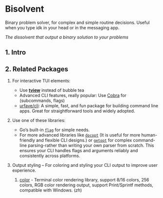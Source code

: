 # Bisolvent

Binary problem solver, for complex and simple routine decisions.
Useful when you type idk in your head or in the messaging app.

*The dissolvent that output a binary solution to your problems*

## 1. Intro



## 2. Related Packages

1. For interactive TUI elements:
    - Use **[tview](https://pkg.go.dev/github.com/rivo/tview)** instead of bubble tea
    - Advanced CLI features, really popular: Use [Cobra](https://github.com/spf13/cobra) for  (subcommands, flags)
    - [urfave/cli](https://github.com/urfave/cli): A simple, fast, and fun package for building command line apps. Great for straightforward tools and widely adopted.

1. Use one of these libraries:
    - Go’s built-in [`flag`](https://pkg.go.dev/flag) for simple needs.
    - For more advanced libraries like [`docopt`](https://github.com/docopt/docopt.go) (It is useful for more human-friendly and flexible CLI designs.) or [`getopt`](https://pkg.go.dev/github.com/pborman/getopt/v2) for complex command-line parsing-rather than writing your own parser from scratch. This ensures your CLI handles flags and arguments reliably and consistently across platforms.

1. Output styling – For coloring and styling your CLI output to improve user experience.
    1. [color](https://pkg.go.dev/github.com/gookit/color) - Terminal color rendering library, support 8/16 colors, 256 colors, RGB color rendering output, support Print/Sprintf methods, compatible with Windows.  (*zh*)
